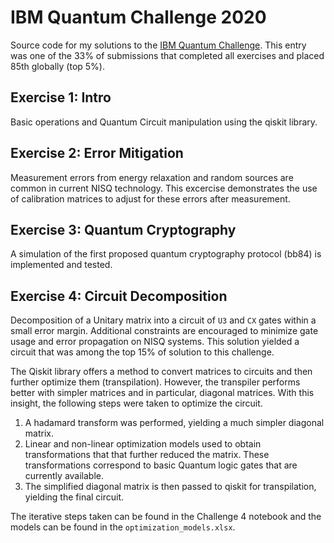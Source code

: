 # IBM Quantum Challenge 2020

Source code for my solutions to the [IBM Quantum Challenge](https://github.com/qiskit-community/may4_challenge_exercises).
This entry was one of the 33% of submissions that completed all exercises and placed 85th globally (top 5%).

## Exercise 1: Intro
Basic operations and Quantum Circuit manipulation using the qiskit library.

## Exercise 2: Error Mitigation
Measurement errors from energy relaxation and random sources are common in current NISQ technology. 
This excercise demonstrates the use of calibration matrices to adjust for these errors after measurement.

## Exercise 3: Quantum Cryptography
A simulation of the first proposed quantum cryptography protocol (bb84) is implemented and tested.

## Exercise 4: Circuit Decomposition
Decomposition of a Unitary matrix into a circuit of `U3` and `CX` gates within a small error margin. Additional constraints are encouraged to minimize gate usage and error propagation on NISQ systems. This solution yielded a circuit that was among the top 15% of solution to this challenge.

The Qiskit library offers a method to convert matrices to circuits and then further optimize them (transpilation). However, the transpiler performs better with simpler matrices and in particular, diagonal matrices. With this insight, the following steps were taken to optimize the circuit.

1. A hadamard transform was performed, yielding a much simpler diagonal matrix.
2. Linear and non-linear optimization models used to obtain transformations that that further reduced the matrix. These transformations correspond to basic Quantum logic gates that are currently available.
3. The simplified diagonal matrix is then passed to qiskit for transpilation, yielding the final circuit.

The iterative steps taken can be found in the Challenge 4 notebook and the models can be found in the `optimization_models.xlsx`.
